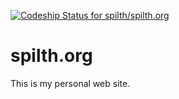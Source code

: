 [ ![Codeship Status for spilth/spilth.org](https://www.codeship.io/projects/81d8d2b0-824f-0131-90bd-32193dde23bc/status?branch=master)](https://www.codeship.io/projects/14828)

# spilth.org

This is my personal web site.

